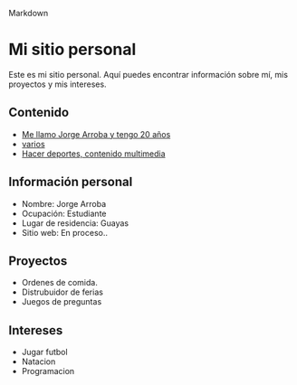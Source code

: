 Markdown
# Mi sitio personal
Este es mi sitio personal. Aquí puedes encontrar información sobre mí, mis
proyectos y mis intereses.
## Contenido
* [Me llamo Jorge Arroba y tengo 20 años](#información-personal)
* [varios](#proyectos)
* [Hacer deportes, contenido multimedia](#intereses)
## Información personal
* Nombre: Jorge Arroba
* Ocupación: Estudiante
* Lugar de residencia: Guayas
* Sitio web: En proceso..
## Proyectos
* Ordenes de comida.
* Distrubuidor de ferias
* Juegos de preguntas
## Intereses
* Jugar futbol
* Natacion
* Programacion
